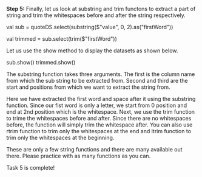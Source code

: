 **Step 5:** Finally, let us look at  substring and trim functons to extract a part of string and trim the whitespaces before and after the string respectively.

val sub = quoteDS.select(substring($"value", 0, 2).as("firstWord"))

val trimmed = sub.select(trim($"firstWord"))

Let us use the show method to display the datasets as shown below.

sub.show()
trimmed.show()

The substring function takes three arguments. The first is the column name from which the sub string to be extracted from. Second and third are the start and positions from which we want to extract the string from.

 

Here we have extracted the first word and space after it using the substring function. Since our fist word is only a letter, we start from 0 position and end at 2nd position which is the whitespace. Next, we use the trim function to trime the whitespaces before and after. Since there are no whitespaces before, the function will simply trim the whitespace after. You can also use rtrim function to trim only the whitespaces at the end and ltrim function to trim only the whitespaces at the beginning.

These are only a few string functions and there are many available out there. Please practice with as many functions as you can.

Task 5 is complete!
